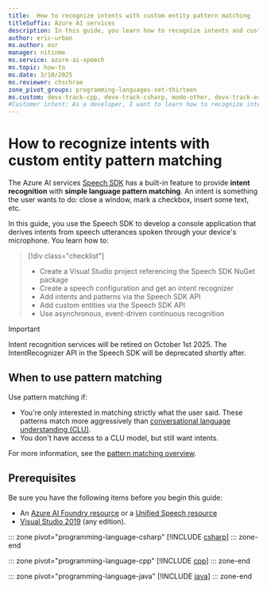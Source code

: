 ```yaml
---
title:  How to recognize intents with custom entity pattern matching
titleSuffix: Azure AI services
description: In this guide, you learn how to recognize intents and custom entities from simple patterns.
author: eric-urban
ms.author: eur
manager: nitinme
ms.service: azure-ai-speech
ms.topic: how-to
ms.date: 3/10/2025
ms.reviewer: chschrae
zone_pivot_groups: programming-languages-set-thirteen
ms.custom: devx-track-cpp, devx-track-csharp, mode-other, devx-track-extended-java, linux-related-content
#Customer intent: As a developer, I want to learn how to recognize intents and custom entities from simple patterns so that I can derive user intent from speech utterances.
---
```


# How to recognize intents with custom entity pattern matching

The Azure AI services [Speech SDK](speech-sdk.md) has a built-in feature to provide **intent recognition** with **simple language pattern matching**. An intent is something the user wants to do: close a window, mark a checkbox, insert some text, etc.

In this guide, you use the Speech SDK to develop a console application that derives intents from speech utterances spoken through your device's microphone. You learn how to:

> [!div class="checklist"]
>
> - Create a Visual Studio project referencing the Speech SDK NuGet package
> - Create a speech configuration and get an intent recognizer
> - Add intents and patterns via the Speech SDK API
> - Add custom entities via the Speech SDK API
> - Use asynchronous, event-driven continuous recognition

> [!IMPORTANT]
> Intent recognition services will be retired on October 1st 2025. The IntentRecognizer API in the Speech SDK will be deprecated shortly after.

## When to use pattern matching

Use pattern matching if: 
* You're only interested in matching strictly what the user said. These patterns match more aggressively than [conversational language understanding (CLU)](../language-service/conversational-language-understanding/overview.md).
* You don't have access to a CLU model, but still want intents. 

For more information, see the [pattern matching overview](./pattern-matching-overview.md).

## Prerequisites

Be sure you have the following items before you begin this guide:

- An [Azure AI Foundry resource](https://portal.azure.com/#create/Microsoft.CognitiveServicesAIFoundry) or a [Unified Speech resource](https://portal.azure.com/#create/Microsoft.CognitiveServicesAIFoundry)
- [Visual Studio 2019](https://visualstudio.microsoft.com/downloads/) (any edition).

::: zone pivot="programming-language-csharp"
[!INCLUDE [csharp](includes/how-to/intent-recognition/csharp/pattern-matching.md)]
::: zone-end

::: zone pivot="programming-language-cpp"
[!INCLUDE [cpp](includes/how-to/intent-recognition/cpp/pattern-matching.md)]
::: zone-end

::: zone pivot="programming-language-java"
[!INCLUDE [java](includes/how-to/intent-recognition/java/pattern-matching.md)]
::: zone-end
